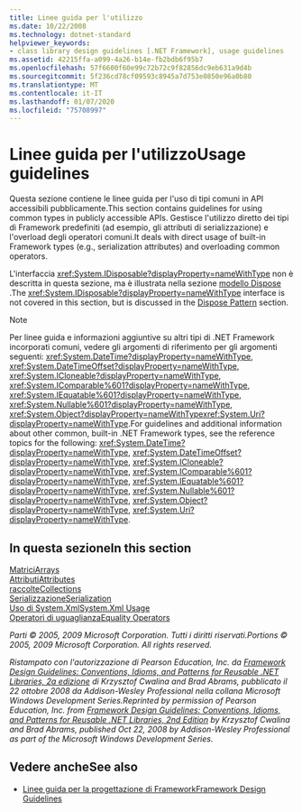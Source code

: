 ```yaml
---
title: Linee guida per l'utilizzo
ms.date: 10/22/2008
ms.technology: dotnet-standard
helpviewer_keywords:
- class library design guidelines [.NET Framework], usage guidelines
ms.assetid: 42215ffa-a099-4a26-b14e-fb2bdb6f95b7
ms.openlocfilehash: 57f6600f60e99c72b72c9f82856dc9eb631a9d4b
ms.sourcegitcommit: 5f236cd78cf09593c8945a7d753e0850e96a0b80
ms.translationtype: MT
ms.contentlocale: it-IT
ms.lasthandoff: 01/07/2020
ms.locfileid: "75708997"
---
```

# <a name="usage-guidelines"></a><span data-ttu-id="3ee87-102">Linee guida per l'utilizzo</span><span class="sxs-lookup"><span data-stu-id="3ee87-102">Usage guidelines</span></span>

<span data-ttu-id="3ee87-103">Questa sezione contiene le linee guida per l'uso di tipi comuni in API accessibili pubblicamente.</span><span class="sxs-lookup"><span data-stu-id="3ee87-103">This section contains guidelines for using common types in publicly accessible APIs.</span></span> <span data-ttu-id="3ee87-104">Gestisce l'utilizzo diretto dei tipi di Framework predefiniti (ad esempio, gli attributi di serializzazione) e l'overload degli operatori comuni.</span><span class="sxs-lookup"><span data-stu-id="3ee87-104">It deals with direct usage of built-in Framework types (e.g., serialization attributes) and overloading common operators.</span></span>
  
<span data-ttu-id="3ee87-105">L'interfaccia <xref:System.IDisposable?displayProperty=nameWithType> non è descritta in questa sezione, ma è illustrata nella sezione [modello Dispose](../garbage-collection/implementing-dispose.md) .</span><span class="sxs-lookup"><span data-stu-id="3ee87-105">The <xref:System.IDisposable?displayProperty=nameWithType> interface is not covered in this section, but is discussed in the [Dispose Pattern](../garbage-collection/implementing-dispose.md) section.</span></span>

> [!NOTE]
> <span data-ttu-id="3ee87-106">Per linee guida e informazioni aggiuntive su altri tipi di .NET Framework incorporati comuni, vedere gli argomenti di riferimento per gli argomenti seguenti: <xref:System.DateTime?displayProperty=nameWithType>, <xref:System.DateTimeOffset?displayProperty=nameWithType>, <xref:System.ICloneable?displayProperty=nameWithType>, <xref:System.IComparable%601?displayProperty=nameWithType>, <xref:System.IEquatable%601?displayProperty=nameWithType>, <xref:System.Nullable%601?displayProperty=nameWithType>, <xref:System.Object?displayProperty=nameWithType><xref:System.Uri?displayProperty=nameWithType>.</span><span class="sxs-lookup"><span data-stu-id="3ee87-106">For guidelines and additional information about other common, built-in .NET Framework types, see the reference topics for the following: <xref:System.DateTime?displayProperty=nameWithType>, <xref:System.DateTimeOffset?displayProperty=nameWithType>, <xref:System.ICloneable?displayProperty=nameWithType>, <xref:System.IComparable%601?displayProperty=nameWithType>, <xref:System.IEquatable%601?displayProperty=nameWithType>, <xref:System.Nullable%601?displayProperty=nameWithType>, <xref:System.Object?displayProperty=nameWithType>, <xref:System.Uri?displayProperty=nameWithType>.</span></span>

## <a name="in-this-section"></a><span data-ttu-id="3ee87-107">In questa sezione</span><span class="sxs-lookup"><span data-stu-id="3ee87-107">In this section</span></span>

[<span data-ttu-id="3ee87-108">Matrici</span><span class="sxs-lookup"><span data-stu-id="3ee87-108">Arrays</span></span>](arrays.md)  
[<span data-ttu-id="3ee87-109">Attributi</span><span class="sxs-lookup"><span data-stu-id="3ee87-109">Attributes</span></span>](attributes.md)  
[<span data-ttu-id="3ee87-110">raccolte</span><span class="sxs-lookup"><span data-stu-id="3ee87-110">Collections</span></span>](guidelines-for-collections.md)  
[<span data-ttu-id="3ee87-111">Serializzazione</span><span class="sxs-lookup"><span data-stu-id="3ee87-111">Serialization</span></span>](serialization.md)  
[<span data-ttu-id="3ee87-112">Uso di System.Xml</span><span class="sxs-lookup"><span data-stu-id="3ee87-112">System.Xml Usage</span></span>](system-xml-usage.md)  
[<span data-ttu-id="3ee87-113">Operatori di uguaglianza</span><span class="sxs-lookup"><span data-stu-id="3ee87-113">Equality Operators</span></span>](equality-operators.md)  

<span data-ttu-id="3ee87-114">*Parti © 2005, 2009 Microsoft Corporation. Tutti i diritti riservati.*</span><span class="sxs-lookup"><span data-stu-id="3ee87-114">*Portions © 2005, 2009 Microsoft Corporation. All rights reserved.*</span></span>

<span data-ttu-id="3ee87-115">*Ristampato con l'autorizzazione di Pearson Education, Inc. da [Framework Design Guidelines: Conventions, Idioms, and Patterns for Reusable .NET Libraries, 2a edizione](https://www.informit.com/store/framework-design-guidelines-conventions-idioms-and-9780321545619) di Krzysztof Cwalina and Brad Abrams, pubblicato il 22 ottobre 2008 da Addison-Wesley Professional nella collana Microsoft Windows Development Series.*</span><span class="sxs-lookup"><span data-stu-id="3ee87-115">*Reprinted by permission of Pearson Education, Inc. from [Framework Design Guidelines: Conventions, Idioms, and Patterns for Reusable .NET Libraries, 2nd Edition](https://www.informit.com/store/framework-design-guidelines-conventions-idioms-and-9780321545619) by Krzysztof Cwalina and Brad Abrams, published Oct 22, 2008 by Addison-Wesley Professional as part of the Microsoft Windows Development Series.*</span></span>
  
## <a name="see-also"></a><span data-ttu-id="3ee87-116">Vedere anche</span><span class="sxs-lookup"><span data-stu-id="3ee87-116">See also</span></span>

- [<span data-ttu-id="3ee87-117">Linee guida per la progettazione di Framework</span><span class="sxs-lookup"><span data-stu-id="3ee87-117">Framework Design Guidelines</span></span>](../../../docs/standard/design-guidelines/index.md)
